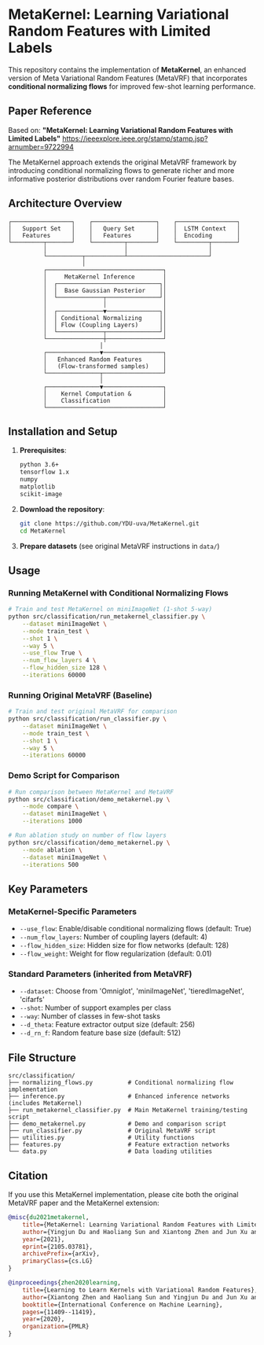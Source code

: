 # MetaKernel: Learning Variational Random Features with Limited Labels

This repository contains the implementation of **MetaKernel**, an enhanced version of Meta Variational Random Features (MetaVRF) that incorporates **conditional normalizing flows** for improved few-shot learning performance.

## Paper Reference

Based on: **"MetaKernel: Learning Variational Random Features with Limited Labels"** https://ieeexplore.ieee.org/stamp/stamp.jsp?arnumber=9722994

The MetaKernel approach extends the original MetaVRF framework by introducing conditional normalizing flows to generate richer and more informative posterior distributions over random Fourier feature bases.



## Architecture Overview

```
┌─────────────────┐    ┌──────────────────┐    ┌─────────────────┐
│   Support Set   │    │   Query Set      │    │  LSTM Context   │
│   Features      │    │   Features       │    │  Encoding       │
└─────────┬───────┘    └─────────┬────────┘    └─────────┬───────┘
          │                      │                       │
          └──────────┬───────────┴───────────────────────┘
                     │
          ┌─────────────────────────────────┐
          │     MetaKernel Inference        │
          │  ┌─────────────────────────────┐│
          │  │  Base Gaussian Posterior    ││
          │  └─────────────┬───────────────┘│
          │                │                │
          │  ┌─────────────▼───────────────┐│
          │  │ Conditional Normalizing     ││
          │  │ Flow (Coupling Layers)      ││
          │  └─────────────┬───────────────┘│
          └────────────────┼────────────────┘
                          │
          ┌───────────────▼─────────────────┐
          │   Enhanced Random Features      │
          │   (Flow-transformed samples)    │
          └───────────────┬─────────────────┘
                          │
          ┌───────────────▼─────────────────┐
          │    Kernel Computation &         │
          │    Classification               │
          └─────────────────────────────────┘
```

## Installation and Setup

1. **Prerequisites**:
   ```bash
   python 3.6+
   tensorflow 1.x
   numpy
   matplotlib
   scikit-image
   ```

2. **Download the repository**:
   ```bash
   git clone https://github.com/YDU-uva/MetaKernel.git
   cd MetaKernel
   ```

3. **Prepare datasets** (see original MetaVRF instructions in `data/`)

## Usage

### Running MetaKernel with Conditional Normalizing Flows

```bash
# Train and test MetaKernel on miniImageNet (1-shot 5-way)
python src/classification/run_metakernel_classifier.py \
    --dataset miniImageNet \
    --mode train_test \
    --shot 1 \
    --way 5 \
    --use_flow True \
    --num_flow_layers 4 \
    --flow_hidden_size 128 \
    --iterations 60000
```

### Running Original MetaVRF (Baseline)

```bash
# Train and test original MetaVRF for comparison
python src/classification/run_classifier.py \
    --dataset miniImageNet \
    --mode train_test \
    --shot 1 \
    --way 5 \
    --iterations 60000
```

### Demo Script for Comparison

```bash
# Run comparison between MetaKernel and MetaVRF
python src/classification/demo_metakernel.py \
    --mode compare \
    --dataset miniImageNet \
    --iterations 1000

# Run ablation study on number of flow layers
python src/classification/demo_metakernel.py \
    --mode ablation \
    --dataset miniImageNet \
    --iterations 500
```

## Key Parameters

### MetaKernel-Specific Parameters

- `--use_flow`: Enable/disable conditional normalizing flows (default: True)
- `--num_flow_layers`: Number of coupling layers (default: 4)
- `--flow_hidden_size`: Hidden size for flow networks (default: 128)
- `--flow_weight`: Weight for flow regularization (default: 0.01)

### Standard Parameters (inherited from MetaVRF)

- `--dataset`: Choose from 'Omniglot', 'miniImageNet', 'tieredImageNet', 'cifarfs'
- `--shot`: Number of support examples per class
- `--way`: Number of classes in few-shot tasks
- `--d_theta`: Feature extractor output size (default: 256)
- `--d_rn_f`: Random feature base size (default: 512)

## File Structure

```
src/classification/
├── normalizing_flows.py          # Conditional normalizing flow implementation
├── inference.py                  # Enhanced inference networks (includes MetaKernel)
├── run_metakernel_classifier.py  # Main MetaKernel training/testing script
├── demo_metakernel.py            # Demo and comparison script
├── run_classifier.py             # Original MetaVRF script
├── utilities.py                  # Utility functions
├── features.py                   # Feature extraction networks
└── data.py                       # Data loading utilities
```

## Citation

If you use this MetaKernel implementation, please cite both the original MetaVRF paper and the MetaKernel extension:

```bibtex
@misc{du2021metakernel,
    title={MetaKernel: Learning Variational Random Features with Limited Labels},
    author={Yingjun Du and Haoliang Sun and Xiantong Zhen and Jun Xu and Yilong Yin and Ling Shao and Cees G. M. Snoek},
    year={2021},
    eprint={2105.03781},
    archivePrefix={arXiv},
    primaryClass={cs.LG}
}

@inproceedings{zhen2020learning,
    title={Learning to Learn Kernels with Variational Random Features},
    author={Xiantong Zhen and Haoliang Sun and Yingjun Du and Jun Xu and Yilong Yin and Ling Shao and Cees Snoek},
    booktitle={International Conference on Machine Learning},
    pages={11409--11419},
    year={2020},
    organization={PMLR}
}
```
